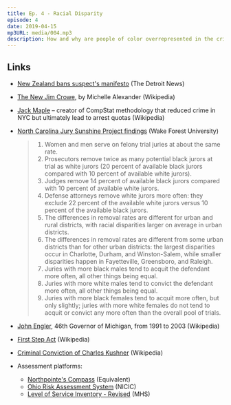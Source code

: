 ```yaml
---
title: Ep. 4 - Racial Disparity
episode: 4
date: 2019-04-15
mp3URL: media/004.mp3
description: How and why are people of color overrepresented in the criminal justice system?
---
```


## Links

- [New Zealand bans suspect's manifesto](https://www.detroitnews.com/story/news/world/2019/03/24/new-zealand-free-speech-issue-suspect-manifesto-ban/39251025/) (The Detroit News)
- [The New Jim Crowe](https://en.wikipedia.org/wiki/The_New_Jim_Crow), by Michelle Alexander (Wikipedia)
- [Jack Maple](https://en.wikipedia.org/wiki/Jack_Maple) – creator of CompStat methodology that reduced crime in NYC but ultimately lead to arrest quotas (Wikipedia)
- [North Carolina Jury Sunshine Project findings](http://news.law.wfu.edu/2018/07/north-carolina-jury-sunshine-project-findings-now-available-for-journalists-covering-2018-elections/) (Wake Forest University)

  > 1. Women and men serve on felony trial juries at about the same rate.
  > 2. Prosecutors remove twice as many potential black jurors at trial as white jurors (20 percent of available black jurors compared with 10 percent of available white jurors).
  > 3. Judges remove 14 percent of available black jurors compared with 10 percent of available white jurors.
  > 4. Defense attorneys remove white jurors more often: they exclude 22 percent of the available white jurors versus 10 percent of the available black jurors.
  > 5. The differences in removal rates are different for urban and rural districts, with racial disparities larger on average in urban districts.
  > 6. The differences in removal rates are different from some urban districts than for other urban districts: the largest disparities occur in Charlotte, Durham, and Winston-Salem, while smaller disparities happen in Fayetteville, Greensboro, and Raleigh.
  > 7. Juries with more black males tend to acquit the defendant more often, all other things being equal.
  > 8. Juries with more white males tend to convict the defendant more often, all other things being equal.
  > 9. Juries with more black females tend to acquit more often, but only slightly; juries with more white females do not tend to acquit or convict any more often than the overall pool of trials.

- [John Engler](https://en.wikipedia.org/wiki/John_Engler), 46th Governor of Michigan, from 1991 to 2003 (Wikipedia)
- [First Step Act](https://en.wikipedia.org/wiki/First_Step_Act) (Wikipedia)
- [Criminal Conviction of Charles Kushner](https://en.wikipedia.org/wiki/Charles_Kushner#Criminal_conviction) (Wikipedia)
- Assessment platforms:
  - [Northpointe's Compass](https://www.equivant.com/compas-classification/) (Equivalent)
  - [Ohio Risk Assessment System](https://nicic.gov/ohio-risk-assessment-system) (NICIC)
  - [Level of Service Inventory - Revised](https://www.mhs.com/MHS-Publicsafety?prodname=lsi-r) (MHS)
